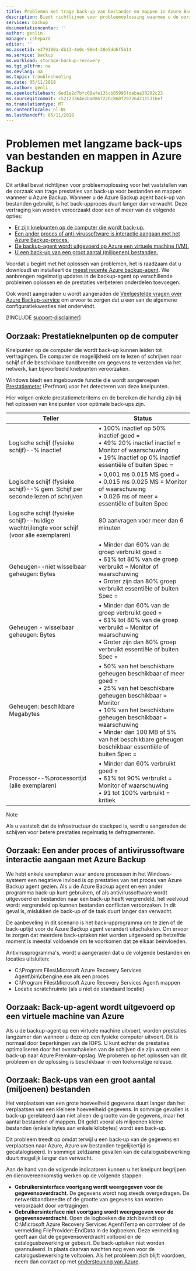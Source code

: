 ```yaml
---
title: Problemen met trage back-up van bestanden en mappen in Azure Backup | Microsoft Docs
description: Biedt richtlijnen voor probleemoplossing waarmee u de oorzaak van de Azure Backup prestatieproblemen analyseren
services: backup
documentationcenter: ''
author: genlin
manager: cshepard
editor: ''
ms.assetid: e379180a-db13-4e0c-90e4-28e5dd6f5b14
ms.service: backup
ms.workload: storage-backup-recovery
ms.tgt_pltfrm: na
ms.devlang: na
ms.topic: troubleshooting
ms.date: 05/11/2018
ms.author: genli
ms.openlocfilehash: 6ed1e2d7bfc08afe135cb85995fdebaa30202c23
ms.sourcegitcommit: c52123364e2ba086722bc860f2972642115316ef
ms.translationtype: MT
ms.contentlocale: nl-NL
ms.lasthandoff: 05/11/2018
---
```

# <a name="troubleshoot-slow-backup-of-files-and-folders-in-azure-backup"></a>Problemen met langzame back-ups van bestanden en mappen in Azure Backup
Dit artikel bevat richtlijnen voor probleemoplossing voor het vaststellen van de oorzaak van trage prestaties van back-up voor bestanden en mappen wanneer u Azure Backup. Wanneer u de Azure Backup agent back-up van bestanden gebruikt, is het back-upproces duurt langer dan verwacht. Deze vertraging kan worden veroorzaakt door een of meer van de volgende opties:

* [Er zijn knelpunten op de computer die wordt back-up.](#cause1)
* [Een ander proces of anti-virussoftware is interactie aangaan met het Azure Backup-proces.](#cause2)
* [De backup-agent wordt uitgevoerd op Azure een virtuele machine (VM).](#cause3)  
* [U een back-up van een groot aantal (miljoenen) bestanden.](#cause4)

Voordat u begint met het oplossen van problemen, het is raadzaam dat u downloadt en installeert de [meest recente Azure backup-agent](http://aka.ms/azurebackup_agent). We aanbrengen regelmatig updates in de backup-agent op verschillende problemen oplossen en de prestaties verbeteren onderdelen toevoegen.

Ook wordt aangeraden u wordt aangeraden de [Veelgestelde vragen over Azure Backup-service](backup-azure-backup-faq.md) om ervoor te zorgen dat u een van de algemene configuratiekwesties niet ondervindt.

[!INCLUDE [support-disclaimer](../../includes/support-disclaimer.md)]

<a id="cause1"></a>

## <a name="cause-performance-bottlenecks-on-the-computer"></a>Oorzaak: Prestatieknelpunten op de computer
Knelpunten op de computer die wordt back-up kunnen leiden tot vertragingen. De computer de mogelijkheid om te lezen of schrijven naar schijf of de beschikbare bandbreedte om gegevens te verzenden via het netwerk, kan bijvoorbeeld knelpunten veroorzaken.

Windows biedt een ingebouwde functie die wordt aangeroepen [Prestatiemeter](https://technet.microsoft.com/magazine/2008.08.pulse.aspx) (Perfmon) voor het detecteren van deze knelpunten.

Hier volgen enkele prestatiemeteritems en de bereiken die handig zijn bij het oplossen van knelpunten voor optimale back-ups zijn.

| Teller | Status |
| --- | --- |
| Logische schijf (fysieke schijf)--% inactief |• 100% inactief op 50% inactief goed =</br>• 49% 20% inactief inactief = Monitor of waarschuwing</br>• 19% inactief op 0% inactief essentiële of buiten Spec = |
| Logische schijf (fysieke schijf)--% gem. Schijf per seconde lezen of schrijven |• 0,001 ms 0.015 MS goed =</br>• 0.015 ms 0.025 MS = Monitor of waarschuwing</br>• 0.026 ms of meer = essentiële of buiten Spec |
| Logische schijf (fysieke schijf)--huidige wachtrijlengte voor schijf (voor alle exemplaren) |80 aanvragen voor meer dan 6 minuten |
| Geheugen--niet wisselbaar geheugen: Bytes |• Minder dan 60% van de groep verbruikt goed =<br>• 61% tot 80% van de groep verbruikt = Monitor of waarschuwing</br>• Groter zijn dan 80% groep verbruikt essentiële of buiten Spec = |
| Geheugen - wisselbaar geheugen: Bytes |• Minder dan 60% van de groep verbruikt goed =</br>• 61% tot 80% van de groep verbruikt = Monitor of waarschuwing</br>• Groter zijn dan 80% groep verbruikt essentiële of buiten Spec = |
| Geheugen: beschikbare Megabytes |• 50% van het beschikbare geheugen beschikbaar of meer goed =</br>• 25% van het beschikbare geheugen beschikbaar = Monitor</br>• 10% van het beschikbare geheugen beschikbaar = waarschuwing</br>• Minder dan 100 MB of 5% van het beschikbare geheugen beschikbaar essentiële of buiten Spec = |
| Processor--\%processortijd (alle exemplaren) |• Minder dan 60% verbruikt goed =</br>• 61% tot 90% verbruikt = Monitor of waarschuwing</br>• 91 tot 100% verbruikt = kritiek |

> [!NOTE]
> Als u vaststelt dat de infrastructuur de stackpad is, wordt u aangeraden de schijven voor betere prestaties regelmatig te defragmenteren.
>
>

<a id="cause2"></a>

## <a name="cause-another-process-or-antivirus-software-interfering-with-azure-backup"></a>Oorzaak: Een ander proces of antivirussoftware interactie aangaan met Azure Backup
We hebt enkele exemplaren waar andere processen in het Windows-systeem een negatieve invloed is op prestaties van het proces van Azure Backup agent gezien. Als u de Azure Backup agent en een ander programma back-up kunt gebruiken, of als antivirussoftware wordt uitgevoerd en bestanden naar een back-up heeft vergrendeld, het veelvoud wordt vergrendeld op kunnen bestanden conflicten veroorzaken. In dit geval is, mislukken de back-up of de taak duurt langer dan verwacht.

De aanbeveling in dit scenario is het back-upprogramma om te zien of de back-uptijd voor de Azure Backup agent verandert uitschakelen. Om ervoor te zorgen dat meerdere back-uptaken niet worden uitgevoerd op hetzelfde moment is meestal voldoende om te voorkomen dat ze elkaar beïnvloeden.

Antivirusprogramma's, wordt u aangeraden dat u de volgende bestanden en locaties uitsluiten:

* C:\Program Files\Microsoft Azure Recovery Services Agent\bin\cbengine.exe als een proces
* C:\Program Files\Microsoft Azure Recovery Services Agent\ mappen
* Locatie scratchruimte (als u niet de standaard locatie)

<a id="cause3"></a>

## <a name="cause-backup-agent-running-on-an-azure-virtual-machine"></a>Oorzaak: Back-up-agent wordt uitgevoerd op een virtuele machine van Azure
Als u de backup-agent op een virtuele machine uitvoert, worden prestaties langzamer dan wanneer u deze op een fysieke computer uitvoert. Dit is normaal door beperkingen van de IOPS.  U kunt echter de prestaties optimaliseren door het overschakelen van de schijven die zijn wordt een back-up naar Azure Premium-opslag. We proberen op het oplossen van dit probleem en de oplossing is beschikbaar in een toekomstige release.

<a id="cause4"></a>

## <a name="cause-backing-up-a-large-number-millions-of-files"></a>Oorzaak: Back-ups van een groot aantal (miljoenen) bestanden
Het verplaatsen van een grote hoeveelheid gegevens duurt langer dan het verplaatsen van een kleinere hoeveelheid gegevens. In sommige gevallen is back-up gerelateerd aan niet alleen de grootte van de gegevens, maar het aantal bestanden of mappen. Dit geldt vooral als miljoenen kleine bestanden (enkele bytes aan enkele kilobytes) wordt een back-up.

Dit probleem treedt op omdat terwijl u een back-up van de gegevens en verplaatsen naar Azure, Azure uw bestanden tegelijkertijd is gecatalogiseerd. In sommige zeldzame gevallen kan de catalogusbewerking duurt mogelijk langer dan verwacht.

Aan de hand van de volgende indicatoren kunnen u het knelpunt begrijpen en dienovereenkomstig werken op de volgende stappen:

* **Gebruikersinterface voortgang wordt weergegeven voor de gegevensoverdracht**. De gegevens wordt nog steeds overgedragen. De netwerkbandbreedte of de grootte van gegevens kan worden veroorzaakt door vertragingen.
* **Gebruikersinterface niet voortgang wordt weergegeven voor de gegevensoverdracht**. Open de logboeken die zich bevindt op C:\Microsoft Azure Recovery Services Agent\Temp en controleer of de vermelding FileProvider::EndData in de logboeken. Deze vermelding geeft aan dat de gegevensoverdracht voltooid en de catalogusbewerking er gebeurt. De back-uptaken niet worden geannuleerd. In plaats daarvan wachten nog even voor de catalogusbewerking te voltooien. Als het probleem zich blijft voordoen, neem dan contact op met [ondersteuning van Azure](https://portal.azure.com/#create/Microsoft.Support).
